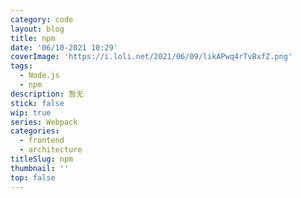 ```yaml
---
category: code
layout: blog
title: npm
date: '06/10-2021 10:29'
coverImage: 'https://i.loli.net/2021/06/09/likAPwq4rTvBxfZ.png'
tags:
  - Node.js
  - npm
description: 暂无
stick: false
wip: true
series: Webpack
categories:
  - frontend
  - architecture
titleSlug: npm
thumbnail: ''
top: false
---
```


